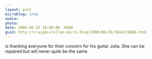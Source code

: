 ```yaml
---
layout: post
microblog: true
audio: 
photo: 
date: 2008-06-25 18:00:00 -0600
guid: http://craigmcclellan.micro.blog/2008/06/26/t844274886.html
---
```

is thanking everyone for their concern for his guitar Julia. She can be repaired but will never quite be the same.
